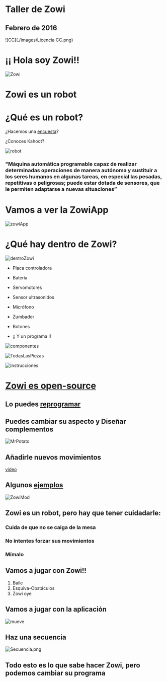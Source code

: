 # Taller de Zowi

## Febrero de 2016

![CC](./images/Licencia CC.png)

# ¡¡ Hola soy Zowi!!

![Zowi](./images/Zowi_front.jpg)

# Zowi es un robot

# ¿Qué es un robot?

¿Hacemos una [encuesta](https://create.kahoot.it/?_ga=1.256153608.2056625729.1452556026&deviceId=365ec0cb-25a2-47f5-8862-2a26ec6fe460#survey/bc3cc91c-6a19-4b4b-8dd4-621a4950a337)?

¿Conoces Kahoot?

![robot](https://upload.wikimedia.org/wikipedia/commons/1/19/Repro_Smoking_Spaceman_Robot_%E2%80%93_Ha_Ha_Toy_%E2%80%93_Silver_-_Front.jpg)

### "Máquina automática programable capaz de realizar determinadas operaciones de manera autónoma y sustituir a los seres humanos en algunas tareas, en especial las pesadas, repetitivas o peligrosas; puede estar dotada de sensores, que le permiten adaptarse a nuevas situaciones”

# Vamos a ver la ZowiApp

![zowiApp](./images/zowi-app-f75171-h900.jpg)


# ¿Qué hay dentro de Zowi?

![dentroZowi](./images/imagen_3_mont_esquema.PNG)

* Placa controladora
* Batería
* Servomotores
* Sensor ultrasonidos
* Micrófono
* Zumbador
* Botones

* ¡¡ Y un programa !!

![componentes](./images/DSC_0392_800pxls_02.jpg)

![TodasLasPiezas](./images/desmontado_800pxls.png)

![Instrucciones](./images/imagen_3_mont_conex.PNG)

# [Zowi es open-source](https://github.com/bqlabs/zowi)

## Lo puedes [reprogramar](http://bitbloq.bq.com)

## Puedes cambiar su aspecto y Diseñar complementos

![MrPotato](http://thingiverse-production-new.s3.amazonaws.com/renders/97/8b/5b/8f/99/20e72d0c132f72a648ea3e8b07444ed8_preview_featured.jpg)

## Añadirle nuevos movimientos

[vídeo](https://twitter.com/BQAcademyES/status/695296147464806400)

## Algunos [ejemplos](https://github.com/bqlabs/zowi/tree/master/mods)

![ZowiMod](https://github.com/bqlabs/zowi/raw/master/mods/Forge/images/forge.jpg)

## Zowi es un robot, pero hay que tener cuidadarle:

### Cuida de que no se caiga de la mesa
### No intentes forzar sus movimientos
### Mímalo

## Vamos a jugar con Zowi!!

1. Baile
1. Esquiva-Obstáculos
1. Zowi oye

## Vamos a jugar con la aplicación

![mueve](./images/zowi-app-2c7e3f-h900.jpg)

## Haz una secuencia

![Secuencia.png](./images/Secuencia.png)

## Todo esto es lo que sabe hacer Zowi, pero podemos cambiar su programa

